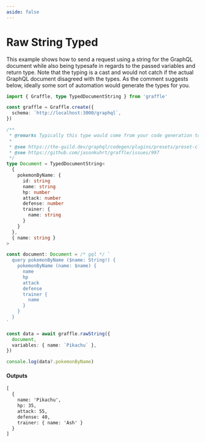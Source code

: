 ```yaml
---
aside: false
---
```


# Raw String Typed

This example shows how to send a request using a string for the GraphQL document while also being typesafe in regards to the passed variables and return type.
Note that the typing is a cast and would not catch if the actual GraphQL document disagreed with the types. As the comment suggests below, ideally some sort
of automation would generate the types for you.

<!-- dprint-ignore-start -->
```ts twoslash
import { Graffle, type TypedDocumentString } from 'graffle'

const graffle = Graffle.create({
  schema: `http://localhost:3000/graphql`,
})

/**
 * @remarks Typically this type would come from your code generation tool.
 *
 * @see https://the-guild.dev/graphql/codegen/plugins/presets/preset-client#documentmode
 * @see https://github.com/jasonkuhrt/graffle/issues/997
 */
type Document = TypedDocumentString<
  {
    pokemonByName: {
      id: string
      name: string
      hp: number
      attack: number
      defense: number
      trainer: {
        name: string
      }
    }
  },
  { name: string }
>

const document: Document = /* gql */ `
  query pokemonByName ($name: String!) {
    pokemonByName (name: $name) {
      name
      hp
      attack
      defense
      trainer {
        name
      }
    }
  }
`

const data = await graffle.rawString({
  document,
  variables: { name: `Pikachu` },
})

console.log(data?.pokemonByName)
```
<!-- dprint-ignore-end -->

#### Outputs

<!-- dprint-ignore-start -->
```txt
[
  {
    name: 'Pikachu',
    hp: 35,
    attack: 55,
    defense: 40,
    trainer: { name: 'Ash' }
  }
]
```
<!-- dprint-ignore-end -->
